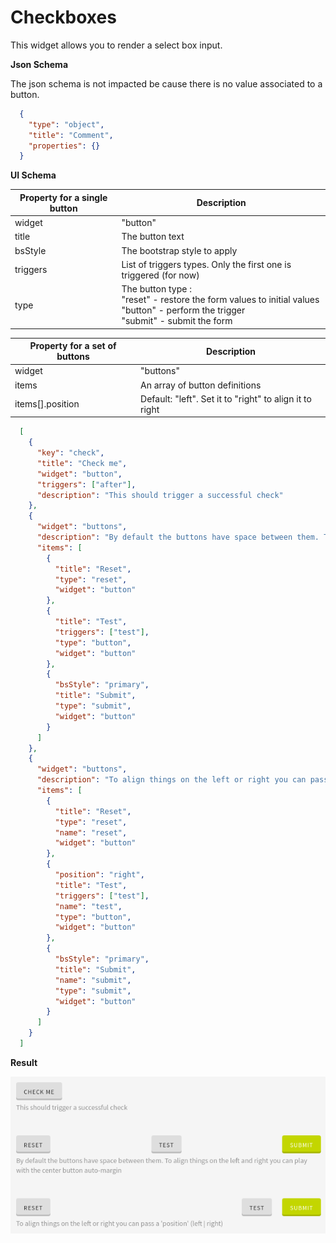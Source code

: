 # Checkboxes

This widget allows you to render a select box input.

**Json Schema**

The json schema is not impacted be cause there is no value associated to a button.

```json
  {
    "type": "object",
    "title": "Comment",
    "properties": {}
  }
```

**UI Schema**

| Property for a single button | Description |
|---|---|
| widget | "button" |
| title | The button text |
| bsStyle | The bootstrap style to apply |
| triggers | List of triggers types. Only the first one is triggered (for now) |
| type | The button type :<br>"reset" - restore the form values to initial values<br>"button" - perform the trigger<br>"submit" - submit the form |

| Property for a set of buttons | Description |
|---|---|
| widget | "buttons" |
| items | An array of button definitions |
| items[].position | Default: "left". Set it to "right" to align it to right |

```json
  [
    {
      "key": "check",
      "title": "Check me",
      "widget": "button",
      "triggers": ["after"],
      "description": "This should trigger a successful check"
    },
    {
      "widget": "buttons",
      "description": "By default the buttons have space between them. To align things on the left and right you can play with the center button auto-margin",
      "items": [
        {
          "title": "Reset",
          "type": "reset",
          "widget": "button"
        },
        {
          "title": "Test",
          "triggers": ["test"],
          "type": "button",
          "widget": "button"
        },
        {
          "bsStyle": "primary",
          "title": "Submit",
          "type": "submit",
          "widget": "button"
        }
      ]
    },
    {
      "widget": "buttons",
      "description": "To align things on the left or right you can pass a 'position' (left | right)",
      "items": [
        {
          "title": "Reset",
          "type": "reset",
          "name": "reset",
          "widget": "button"
        },
        {
          "position": "right",
          "title": "Test",
          "triggers": ["test"],
          "name": "test",
          "type": "button",
          "widget": "button"
        },
        {
          "bsStyle": "primary",
          "title": "Submit",
          "name": "submit",
          "type": "submit",
          "widget": "button"
        }
      ]
    }
  ]
```

**Result**

![Buttons](screenshot.png)
